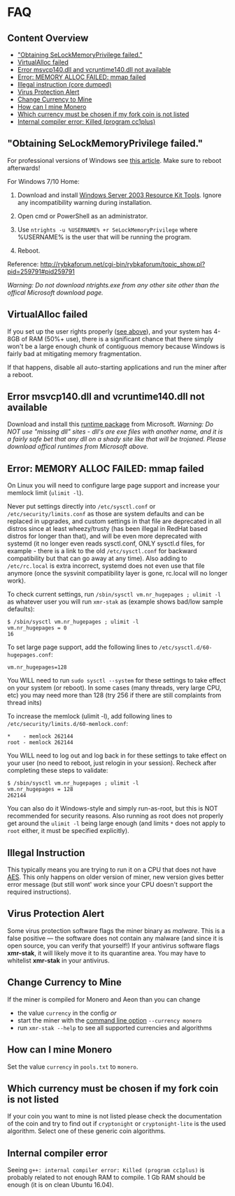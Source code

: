 # FAQ

## Content Overview
* ["Obtaining SeLockMemoryPrivilege failed."](#obtaining-selockmemoryprivilege-failed)
* [VirtualAlloc failed](#virtualalloc-failed)
* [Error msvcp140.dll and vcruntime140.dll not available](#error-msvcp140dll-and-vcruntime140dll-not-available)
* [Error: MEMORY ALLOC FAILED: mmap failed](#error-memory-alloc-failed-mmap-failed)
* [Illegal instruction (core dumped)](#illegal-instruction)
* [Virus Protection Alert](#virus-protection-alert)
* [Change Currency to Mine](#change-currency-to-mine)
* [How can I mine Monero](#how-can-i-mine-monero)
* [Which currency must be chosen if my fork coin is not listed](#which-currency-must-be-chosen-if-my-fork-coin-is-not-listed)
* [Internal compiler error: Killed (program cc1plus)](#internal-compiler-error)

## "Obtaining SeLockMemoryPrivilege failed."

For professional versions of Windows see [this article](https://msdn.microsoft.com/en-gb/library/ms190730.aspx).
Make sure to reboot afterwards!

For Windows 7/10 Home:

1) Download and install [Windows Server 2003 Resource Kit Tools](https://www.microsoft.com/en-us/download/details.aspx?id=17657). Ignore any incompatibility warning during installation.

2) Open cmd or PowerShell as an administrator.

3) Use `ntrights -u %USERNAME% +r SeLockMemoryPrivilege` where %USERNAME% is the user that will be running the program.

4) Reboot.

Reference: http://rybkaforum.net/cgi-bin/rybkaforum/topic_show.pl?pid=259791#pid259791

*Warning: Do not download ntrights.exe from any other site other than the offical Microsoft download page.*

## VirtualAlloc failed

If you set up the user rights properly ([see above](https://github.com/wilberdell/xmr-stak/blob/master/doc/FAQ.md#selockmemoryprivilege-failed)), and your system has 4-8GB of RAM (50%+ use), there is a significant chance that there simply won't be a large enough chunk of contiguous memory because Windows is fairly bad at mitigating memory fragmentation.

If that happens, disable all auto-starting applications and run the miner after a reboot.

## Error msvcp140.dll and vcruntime140.dll not available

Download and install this [runtime package](https://go.microsoft.com/fwlink/?LinkId=746572) from Microsoft.  *Warning: Do NOT use "missing dll" sites - dll's are exe files with another name, and it is a fairly safe bet that any dll on a shady site like that will be trojaned.  Please download offical runtimes from Microsoft above.*


## Error: MEMORY ALLOC FAILED: mmap failed

On Linux you will need to configure large page support and increase your memlock limit (`ulimit -l`).

Never put settings directly into `/etc/sysctl.conf` or `/etc/security/limits.conf` as those are system defaults and can be replaced in upgrades, and custom settings in that file are deprecated in all distros since at least wheezy/trusty (has been illegal in RedHat based distros for longer than that), and will be even more deprecated with systemd (it no longer even reads sysctl.conf, ONLY sysctl.d files, for example - there is a link to the old `/etc/sysctl.conf` for backward compatibility but that can go away at any time).  Also adding to `/etc/rc.local` is extra incorrect, systemd does not even use that file anymore (once the sysvinit compatibility layer is gone, rc.local will no longer work).

To check current settings, run `/sbin/sysctl vm.nr_hugepages ; ulimit -l` as whatever user you will run `xmr-stak` as (example shows bad/low sample defaults):

    $ /sbin/sysctl vm.nr_hugepages ; ulimit -l
    vm.nr_hugepages = 0
    16

To set large page support, add the following lines to `/etc/sysctl.d/60-hugepages.conf`:

    vm.nr_hugepages=128

You WILL need to run `sudo sysctl --system` for these settings to take effect on your system (or reboot).  In some cases (many threads, very large CPU, etc) you may need more than 128 (try 256 if there are still complaints from thread inits)

To increase the memlock (ulimit -l), add following lines to `/etc/security/limits.d/60-memlock.conf`:

    *    - memlock 262144
    root - memlock 262144

You WILL need to log out and log back in for these settings to take effect on your user (no need to reboot, just relogin in your session).
Recheck after completing these steps to validate:

    $ /sbin/sysctl vm.nr_hugepages ; ulimit -l
    vm.nr_hugepages = 128
    262144

You can also do it Windows-style and simply run-as-root, but this is NOT recommended for security reasons.  Also running as root does not properly get around the `ulimit -l` being large enough (and limits `*` does not apply to `root` either, it must be specified explicitly).

## Illegal Instruction

This typically means you are trying to run it on a CPU that does not have [AES](https://en.wikipedia.org/wiki/AES_instruction_set).  This only happens on older version of miner, new version gives better error message (but still wont' work since your CPU doesn't support the required instructions).

## Virus Protection Alert

Some virus protection software flags the miner binary as *malware*. This is a false positive — the software does not contain any malware (and since it is open source, you can verify that yourself!)
If your antivirus software flags **xmr-stak**, it will likely move it to its quarantine area. You may have to whitelist **xmr-stak** in your antivirus.

## Change Currency to Mine

If the miner is compiled for Monero and Aeon than you can change
 - the value `currency` in the config *or*
 - start the miner with the [command line option](usage.md) `--currency monero`
 - run `xmr-stak --help` to see all supported currencies and algorithms

## How can I mine Monero

Set the value `currency` in `pools.txt` to `monero`.

## Which currency must be chosen if my fork coin is not listed

If your coin you want to mine is not listed please check the documentation of the coin and try to find out if `cryptonight` or `cryptonight-lite` is the used algorithm.
Select one of these generic coin algorithms.

## Internal compiler error

Seeing `g++: internal compiler error: Killed (program cc1plus)` is probably related to not enough RAM to compile. 1 Gb RAM should be enough (it is on clean Ubuntu 16.04).
